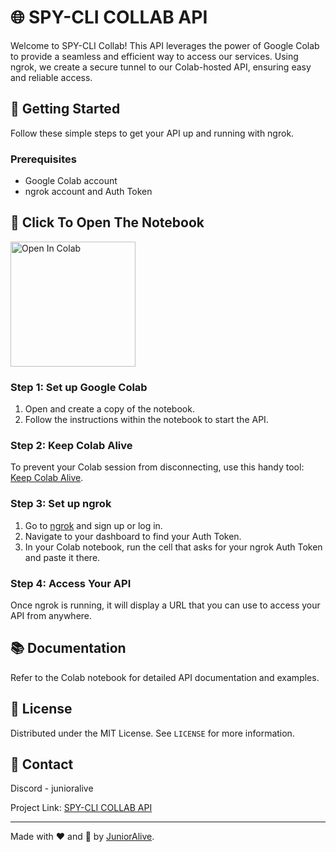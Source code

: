 # 🌐 SPY-CLI COLLAB API

Welcome to SPY-CLI Collab! This API leverages the power of Google Colab to provide a seamless and efficient way to access our services. Using ngrok, we create a secure tunnel to our Colab-hosted API, ensuring easy and reliable access.

## 🚀 Getting Started

Follow these simple steps to get your API up and running with ngrok.

### Prerequisites

- Google Colab account
- ngrok account and Auth Token

## **📖 Click To Open The Notebook**
<a href="https://colab.research.google.com/drive/1arkdhZnCxPto3mnBw9MJYX48ZB7Xm3sA?usp=sharing" target="_parent"><img src="https://github.com/junioralive/spy-cli-gc-api/assets/54473944/5db5106f-d704-4e2b-8783-4a183e28a4c6" alt="Open In Colab" width=200px/></a>

### Step 1: Set up Google Colab

1. Open and create a copy of the notebook.
2. Follow the instructions within the notebook to start the API.

### Step 2: Keep Colab Alive

To prevent your Colab session from disconnecting, use this handy tool: [Keep Colab Alive](https://gist.github.com/MohamedElashri/409bb26bd681eefcf8af6b532a661859).

### Step 3: Set up ngrok

1. Go to [ngrok](https://ngrok.com) and sign up or log in.
2. Navigate to your dashboard to find your Auth Token.
3. In your Colab notebook, run the cell that asks for your ngrok Auth Token and paste it there.

### Step 4: Access Your API

Once ngrok is running, it will display a URL that you can use to access your API from anywhere.

## 📚 Documentation

Refer to the Colab notebook for detailed API documentation and examples.

## 📝 License

Distributed under the MIT License. See `LICENSE` for more information.

## 📩 Contact

Discord - junioralive

Project Link: [SPY-CLI COLLAB API](https://github.com/yourusername/spy-cli-collab-api)

---

Made with ❤️ and 🚀 by [JuniorAlive](https://github.com/junioralive).

